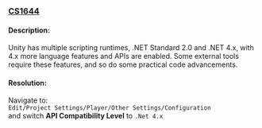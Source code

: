 ### [CS1644](https://docs.microsoft.com/en-us/dotnet/csharp/language-reference/compiler-messages/cs1644)

#### Description:
Unity has multiple scripting runtimes, .NET Standard 2.0 and .NET 4.x, with 4.x more language features and APIs are enabled. Some external tools require these features, and so do some practical code advancements.

#### Resolution:

Navigate to:  
`Edit/Project Settings/Player/Other Settings/Configuration`  
and switch **API Compatibility Level** to `.Net 4.x`